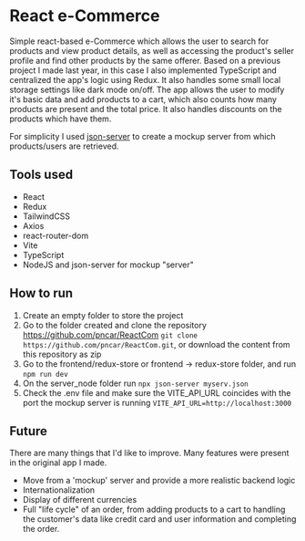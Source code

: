 # React e-Commerce
Simple react-based e-Commerce which allows the user to search for products and view product details, as well as accessing the product's seller profile and find other products by the same offerer. Based on a previous project I made last year, in this case I also implemented TypeScript and centralized the app's logic using Redux. It also handles some small local storage settings like dark mode on/off.
The app allows the user to modify it's basic data and add products to a cart, which also counts how many products are present and the total price. It also handles discounts on the products which have them.

For simplicity I used [json-server](https://www.npmjs.com/package/json-server) to create a mockup server from which products/users are retrieved.

## Tools used
- React
- Redux
- TailwindCSS
- Axios
- react-router-dom
- Vite
- TypeScript
- NodeJS and json-server for mockup "server"

## How to run
1. Create an empty folder to store the project
2. Go to the folder created and clone the repository https://github.com/pncar/ReactCom `git clone https://github.com/pncar/ReactCom.git`, or download the content from this repository as zip
3. Go to the frontend/redux-store or frontend -> redux-store folder, and run `npm run dev`
4. On the server_node folder run `npx json-server myserv.json`
5. Check the .env file and make sure the VITE_API_URL coincides with the port the mockup server is running `VITE_API_URL=http://localhost:3000`

## Future
There are many things that I'd like to improve. Many features were present in the original app I made.
- Move from a 'mockup' server and provide a more realistic backend logic
- Internationalization
- Display of different currencies
- Full "life cycle" of an order, from adding products to a cart to handling the customer's data like credit card and user information and completing the order.

  
